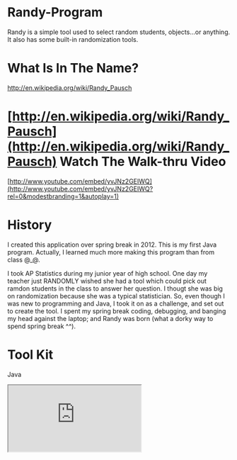 Randy-Program
=============

Randy is a simple tool used to select random students, objects...or anything. It also has some built-in randomization tools.

What Is In The Name?
==============
<a href="http://en.wikipedia.org/wiki/Randy_Pausch" target="_blank">http://en.wikipedia.org/wiki/Randy_Pausch</a>

[http://en.wikipedia.org/wiki/Randy_Pausch](http://en.wikipedia.org/wiki/Randy_Pausch)
Watch The Walk-thru Video
=============
[http://www.youtube.com/embed/yvJNz2GEIWQ](http://www.youtube.com/embed/yvJNz2GEIWQ?rel=0&modestbranding=1&autoplay=1)


History
=============
I created this application over spring break in 2012. This is my first Java program. Actually, I learned much more making this program than from class @_@.

I took AP Statistics during my junior year of high school. One day my teacher just RANDOMLY wished she had a tool which could pick out ramdon students in the class to answer her question. I thougt she was big on randomization because she was a typical statistician. So, even though I was new to programming and Java, I took it on as a challenge, and set out to create the tool. I spent my spring break coding, debugging, and banging my head against the laptop; and Randy was born (what a dorky way to spend spring break ^^).

Tool Kit
=============
Java


<iframe  src="http://www.youtube.com/embed/yvJNz2GEIWQ?rel=0&modestbranding=1&autoplay=1" >
  </iframe>
